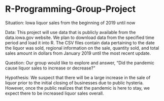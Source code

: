 # R-Programming-Group-Project

Situation: Iowa liquor sales from the beginning of 2019 until now

Data: This project will use data that is publicly available from the data.iowa.gov website. We plan to download data from the specified time period and load it into R. 
The CSV files contain data pertaining to the date the liquor was sold, regional information on the sale, quantity sold, and total sales amount in dollars from January 2019 until the most recent update.

Question: Our group would like to explore and answer, “Did the pandemic cause liquor sales to increase or decrease?”

Hypothesis: We suspect that there will be a large increase in the sale of liquor prior to the initial closing of businesses due to public hysteria. However, once the public realizes that the pandemic is here to stay, we expect there to be increased liquor sales overall.
